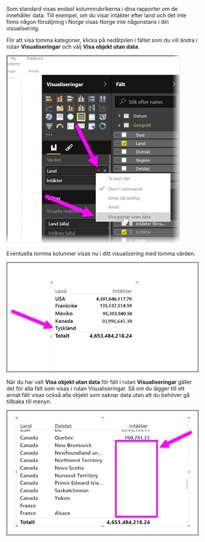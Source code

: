Som standard visas endast kolumnrubrikerna i dina rapporter om de innehåller data. Till exempel, om du visar intäkter efter land och det inte finns någon försäljning i Norge visas Norge inte någonstans i din visualisering.

För att visa tomma kategorier, klicka på nedåtpilen i fältet som du vill ändra i rutan **Visualiseringar** och välj **Visa objekt utan data**.

![](media/3-11c-display-empty-categories/3-11c_1.png)

Eventuella tomma kolumner visas nu i ditt visualisering med tomma värden.

![](media/3-11c-display-empty-categories/3-11c_2.png)

När du har valt **Visa objekt utan data** för fält i rutan **Visualiseringar** gäller det för alla fält som visas i rutan Visualiseringar. Så om du lägger till ett annat fält visas också alla objekt som saknar data utan att du behöver gå tillbaka till menyn.

![](media/3-11c-display-empty-categories/3-11c_3.png)

